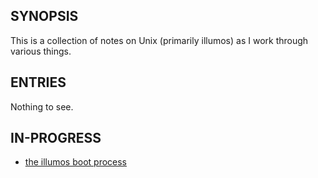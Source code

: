 ## SYNOPSIS

This is a collection of notes on Unix (primarily illumos) as I work
through various things.

## ENTRIES

Nothing to see.

## IN-PROGRESS

* [the illumos boot process](/notes/001-illumos-boot.html)
